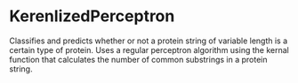 # KerenlizedPerceptron

Classifies and predicts whether or not a protein string of variable length is a certain type of protein. 
Uses a regular perceptron algorithm using the kernal function that calculates the number of common substrings in a protein string. 
